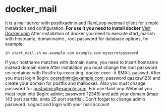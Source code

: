 # docker_mail 
It is a  mail server with postfixadmin and RainLoop webmail client for simple instalation and configuration. **For use it you need to install docker** [Visit Docker.com](https://www.docker.com/)
After installation of docker you need to execute start_mail.sh with hostname, domainname , root password for database options, for example: 
```{r, engine='bash', count_lines}
sh start_mail.sh mx.example.com example.com mysecretpassword 
```
If your hostname matches with domain name, you need to insert hostname instead domain name
After instalation you  must change the  root password on container with Postfix by executing: docker exec -it $MAIL passwd. After you must login [](http://your_domain_name_or_ip:8081/postfixadmin/login.php) (login: postadmin@example.com; password qazxsw123) and create your domain for postfix and mailboxes. Also you must change password for postadmin@example.com. For use RainLoop Webmail you must login into [](http://your_domain_or_ip:8080/) (login: admin; password 12345) and add your domain (imap 143 port starttls; smtp 25 port starttls). Don't forget to change admin password. Logout and login with your mail account

